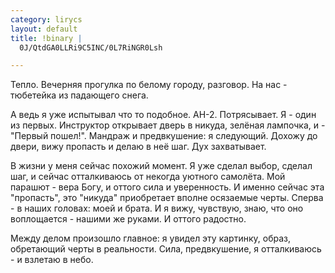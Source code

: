 ```yaml
--- 
category: lirycs
layout: default
title: !binary |
  0J/QtdGA0LLRi9C5INC/0L7RiNGR0Lsh

---
```

Тепло. Вечерняя прогулка по белому городу, разговор. На нас - тюбетейка из падающего снега.

А ведь я уже испытывал что то подобное. 
АН-2. Потрясывает. Я - один из первых. Инструктор открывает дверь в никуда, зелёная лампочка, и - "Первый пошел!". Мандраж и предвкушение: я следующий. Дохожу до двери, вижу пропасть и делаю в неё шаг. Дух захватывает.

В жизни у меня сейчас похожий момент. Я уже сделал выбор, сделал шаг, и сейчас отталкиваюсь от некогда уютного самолёта. Мой парашют - вера Богу, и оттого сила и уверенность. И именно сейчас эта "пропасть", это "никуда" приобретает вполне осязаемые черты. Сперва - в наших головах: моей и брата. И я вижу, чувствую, знаю, что оно воплощается - нашими же руками. И оттого радостно.

Между делом произошло главное: я увидел эту картинку, образ, обретающий черты в реальности. Сила, предвкушение, я отталкиваюсь - и взлетаю в небо.
